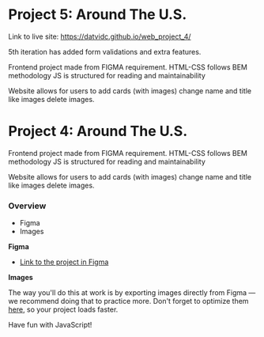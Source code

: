 # Project 5: Around The U.S.
Link to live site: https://datvidc.github.io/web_project_4/

5th iteration has added form validations and extra features.

Frontend project made from FIGMA requirement.
HTML-CSS follows BEM methodology
JS is structured for reading and maintainability

Website allows for users to add cards (with images)
change name and title
like images
delete images.


# Project 4: Around The U.S.
Frontend project made from FIGMA requirement.
HTML-CSS follows BEM methodology
JS is structured for reading and maintainability

Website allows for users to add cards (with images)
change name and title
like images
delete images.



### Overview

* Figma
* Images

**Figma**

* [Link to the project in Figma](https://www.figma.com/file/mUgu8OSHWE0M6p6vfwmdu9/Sprint-4-Around-The-U.S.-desktop-mobile?node-id=0%3A1)

**Images**

The way you'll do this at work is by exporting images directly from Figma — we recommend doing that to practice more. Don't forget to optimize them [here](https://tinypng.com/), so your project loads faster.

Have fun with JavaScript!


